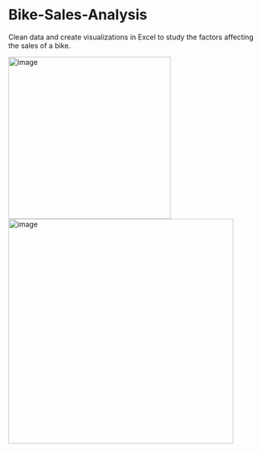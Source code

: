# Bike-Sales-Analysis
Clean data and create visualizations in Excel to study the factors affecting the sales of a bike.



<img width="323" alt="image" src="https://github.com/bhavikakarale/Bike-Sales-Analysis/assets/61405061/7f4c46c8-44dc-4940-a538-07a5c14a051e">



<img width="448" alt="image" src="https://github.com/bhavikakarale/Bike-Sales-Analysis/assets/61405061/48308096-319c-4026-a181-76259ecd1dbf">
